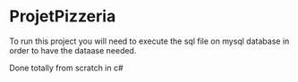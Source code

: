 # ProjetPizzeria

To run this project you will need to execute the sql file on mysql database in order to have the dataase needed.

Done totally from scratch in c#